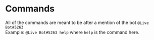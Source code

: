 # Commands

All of the commands are meant to be after a mention of the bot `@Live Bot#5263`   
Example: `@Live Bot#5263 help` where `help` is the command here.



